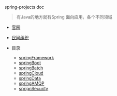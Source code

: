 spring-projects doc
> 有Java的地方就有Spring
> 面向应用，各个不同领域

- [官网](http://spring.io/)
- [民间组织](http://spring4all.com/)

- 目录
    - [springFramework](springFramework/README.md)
    - [springBoot](springBoot/README.md)
    - [springBatch](springBatch/README.md)
    - [springCloud](springCloud/README.md)
    - [springData](springData/README.md)
    - [springAMQP](springAMQP/README.md)
    - [sprignSecurity](sprignSecurity/README.md)
    
